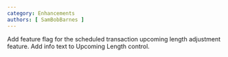 ```yaml
---
category: Enhancements
authors: [ SamBobBarnes ]
---
```


Add feature flag for the scheduled transaction upcoming length adjustment feature.
Add info text to Upcoming Length control.
